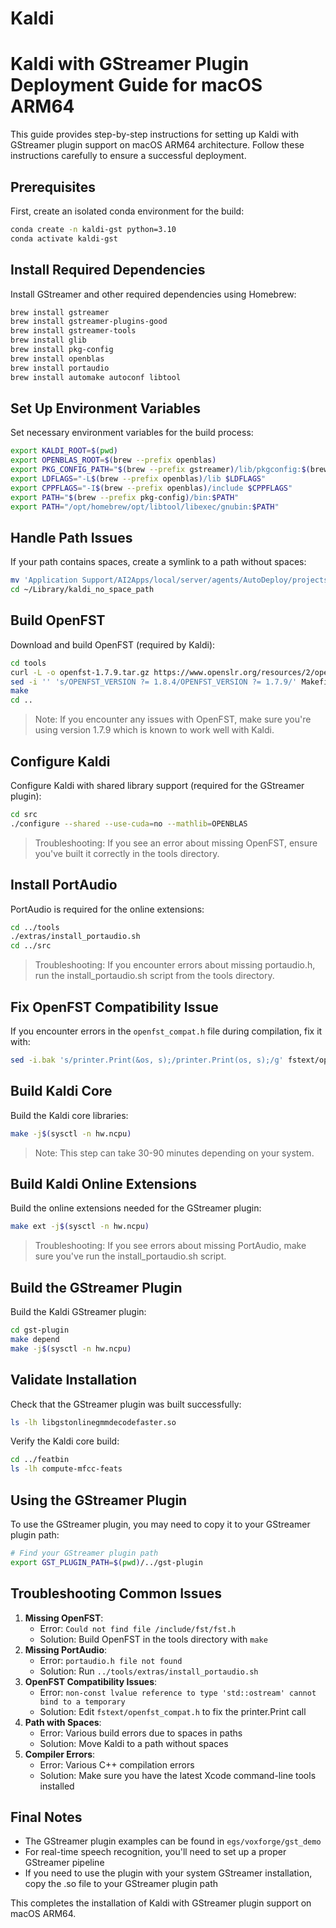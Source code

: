 # Kaldi

# Kaldi with GStreamer Plugin Deployment Guide for macOS ARM64

This guide provides step-by-step instructions for setting up Kaldi with GStreamer plugin support on macOS ARM64 architecture. Follow these instructions carefully to ensure a successful deployment.

## Prerequisites

First, create an isolated conda environment for the build:

```bash
conda create -n kaldi-gst python=3.10
conda activate kaldi-gst

```

## Install Required Dependencies

Install GStreamer and other required dependencies using Homebrew:

```bash
brew install gstreamer
brew install gstreamer-plugins-good
brew install gstreamer-tools
brew install glib
brew install pkg-config
brew install openblas
brew install portaudio
brew install automake autoconf libtool

```

## Set Up Environment Variables

Set necessary environment variables for the build process:

```bash
export KALDI_ROOT=$(pwd)
export OPENBLAS_ROOT=$(brew --prefix openblas)
export PKG_CONFIG_PATH="$(brew --prefix gstreamer)/lib/pkgconfig:$(brew --prefix glib)/lib/pkgconfig:$PKG_CONFIG_PATH"
export LDFLAGS="-L$(brew --prefix openblas)/lib $LDFLAGS"
export CPPFLAGS="-I$(brew --prefix openblas)/include $CPPFLAGS"
export PATH="$(brew --prefix pkg-config)/bin:$PATH"
export PATH="/opt/homebrew/opt/libtool/libexec/gnubin:$PATH"

```

## Handle Path Issues

If your path contains spaces, create a symlink to a path without spaces:

```bash
mv 'Application Support/AI2Apps/local/server/agents/AutoDeploy/projects/kaldi' ~/Library/kaldi_no_space_path
cd ~/Library/kaldi_no_space_path

```

## Build OpenFST

Download and build OpenFST (required by Kaldi):

```bash
cd tools
curl -L -o openfst-1.7.9.tar.gz https://www.openslr.org/resources/2/openfst-1.7.9.tar.gz
sed -i '' 's/OPENFST_VERSION ?= 1.8.4/OPENFST_VERSION ?= 1.7.9/' Makefile
make
cd ..

```

> Note: If you encounter any issues with OpenFST, make sure you're using version 1.7.9 which is known to work well with Kaldi.
> 

## Configure Kaldi

Configure Kaldi with shared library support (required for the GStreamer plugin):

```bash
cd src
./configure --shared --use-cuda=no --mathlib=OPENBLAS

```

> Troubleshooting: If you see an error about missing OpenFST, ensure you've built it correctly in the tools directory.
> 

## Install PortAudio

PortAudio is required for the online extensions:

```bash
cd ../tools
./extras/install_portaudio.sh
cd ../src

```

> Troubleshooting: If you encounter errors about missing portaudio.h, run the install_portaudio.sh script from the tools directory.
> 

## Fix OpenFST Compatibility Issue

If you encounter errors in the `openfst_compat.h` file during compilation, fix it with:

```bash
sed -i.bak 's/printer.Print(&os, s);/printer.Print(os, s);/g' fstext/openfst_compat.h

```

## Build Kaldi Core

Build the Kaldi core libraries:

```bash
make -j$(sysctl -n hw.ncpu)

```

> Note: This step can take 30-90 minutes depending on your system.
> 

## Build Kaldi Online Extensions

Build the online extensions needed for the GStreamer plugin:

```bash
make ext -j$(sysctl -n hw.ncpu)

```

> Troubleshooting: If you see errors about missing PortAudio, make sure you've run the install_portaudio.sh script.
> 

## Build the GStreamer Plugin

Build the Kaldi GStreamer plugin:

```bash
cd gst-plugin
make depend
make -j$(sysctl -n hw.ncpu)

```

## Validate Installation

Check that the GStreamer plugin was built successfully:

```bash
ls -lh libgstonlinegmmdecodefaster.so

```

Verify the Kaldi core build:

```bash
cd ../featbin
ls -lh compute-mfcc-feats

```

## Using the GStreamer Plugin

To use the GStreamer plugin, you may need to copy it to your GStreamer plugin path:

```bash
# Find your GStreamer plugin path
export GST_PLUGIN_PATH=$(pwd)/../gst-plugin

```

## Troubleshooting Common Issues

1. **Missing OpenFST**:
    - Error: `Could not find file /include/fst/fst.h`
    - Solution: Build OpenFST in the tools directory with `make`
2. **Missing PortAudio**:
    - Error: `portaudio.h file not found`
    - Solution: Run `../tools/extras/install_portaudio.sh`
3. **OpenFST Compatibility Issues**:
    - Error: `non-const lvalue reference to type 'std::ostream' cannot bind to a temporary`
    - Solution: Edit `fstext/openfst_compat.h` to fix the printer.Print call
4. **Path with Spaces**:
    - Error: Various build errors due to spaces in paths
    - Solution: Move Kaldi to a path without spaces
5. **Compiler Errors**:
    - Error: Various C++ compilation errors
    - Solution: Make sure you have the latest Xcode command-line tools installed

## Final Notes

- The GStreamer plugin examples can be found in `egs/voxforge/gst_demo`
- For real-time speech recognition, you'll need to set up a proper GStreamer pipeline
- If you need to use the plugin with your system GStreamer installation, copy the .so file to your GStreamer plugin path

This completes the installation of Kaldi with GStreamer plugin support on macOS ARM64.